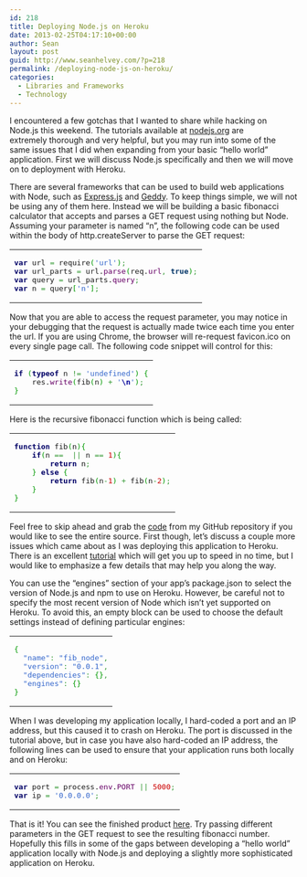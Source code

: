 ```yaml
---
id: 218
title: Deploying Node.js on Heroku
date: 2013-02-25T04:17:10+00:00
author: Sean
layout: post
guid: http://www.seanhelvey.com/?p=218
permalink: /deploying-node-js-on-heroku/
categories:
  - Libraries and Frameworks
  - Technology
---
```

I encountered a few gotchas that I wanted to share while hacking on Node.js this weekend. The tutorials available at <a title="nodejs.org" href="http://nodejs.org/" target="_blank">nodejs.org</a> are extremely thorough and very helpful, but you may run into some of the same issues that I did when expanding from your basic &#8220;hello world&#8221; application. First we will discuss Node.js specifically and then we will move on to deployment with Heroku.

There are several frameworks that can be used to build web applications with Node, such as <a title="Express.js" href="http://expressjs.com/" target="_blank">Express.js</a> and <a title="Geddy" href="http://geddyjs.org/" target="_blank">Geddy</a>. To keep things simple, we will not be using any of them here. Instead we will be building a basic fibonacci calculator that accepts and parses a GET request using nothing but Node. Assuming your parameter is named &#8220;n&#8221;, the following code can be used within the body of http.createServer to parse the GET request:

<div class="wp_syntax">
  <table>
    <tr>
      <td class="code">
        <pre class="javascript" style="font-family:monospace;"><span style="color: #000066; font-weight: bold;">var</span> url <span style="color: #339933;">=</span> require<span style="color: #009900;">&#40;</span><span style="color: #3366CC;">'url'</span><span style="color: #009900;">&#41;</span><span style="color: #339933;">;</span>
<span style="color: #000066; font-weight: bold;">var</span> url_parts <span style="color: #339933;">=</span> url.<span style="color: #660066;">parse</span><span style="color: #009900;">&#40;</span>req.<span style="color: #660066;">url</span><span style="color: #339933;">,</span> <span style="color: #003366; font-weight: bold;">true</span><span style="color: #009900;">&#41;</span><span style="color: #339933;">;</span>
<span style="color: #000066; font-weight: bold;">var</span> query <span style="color: #339933;">=</span> url_parts.<span style="color: #660066;">query</span><span style="color: #339933;">;</span>
<span style="color: #000066; font-weight: bold;">var</span> n <span style="color: #339933;">=</span> query<span style="color: #009900;">&#91;</span><span style="color: #3366CC;">'n'</span><span style="color: #009900;">&#93;</span><span style="color: #339933;">;</span></pre>
      </td>
    </tr>
  </table>
</div>

Now that you are able to access the request parameter, you may notice in your debugging that the request is actually made twice each time you enter the url. If you are using Chrome, the browser will re-request favicon.ico on every single page call. The following code snippet will control for this:

<div class="wp_syntax">
  <table>
    <tr>
      <td class="code">
        <pre class="javascript" style="font-family:monospace;"><span style="color: #000066; font-weight: bold;">if</span> <span style="color: #009900;">&#40;</span><span style="color: #000066; font-weight: bold;">typeof</span> n <span style="color: #339933;">!=</span> <span style="color: #3366CC;">'undefined'</span><span style="color: #009900;">&#41;</span> <span style="color: #009900;">&#123;</span>
    res.<span style="color: #660066;">write</span><span style="color: #009900;">&#40;</span>fib<span style="color: #009900;">&#40;</span>n<span style="color: #009900;">&#41;</span> <span style="color: #339933;">+</span> <span style="color: #3366CC;">'<span style="color: #000099; font-weight: bold;">\n</span>'</span><span style="color: #009900;">&#41;</span><span style="color: #339933;">;</span>
<span style="color: #009900;">&#125;</span></pre>
      </td>
    </tr>
  </table>
</div>

Here is the recursive fibonacci function which is being called:

<div class="wp_syntax">
  <table>
    <tr>
      <td class="code">
        <pre class="javascript" style="font-family:monospace;"><span style="color: #000066; font-weight: bold;">function</span> fib<span style="color: #009900;">&#40;</span>n<span style="color: #009900;">&#41;</span><span style="color: #009900;">&#123;</span>
    <span style="color: #000066; font-weight: bold;">if</span><span style="color: #009900;">&#40;</span>n <span style="color: #339933;">==</span> <span style="color: #CC0000;"></span> <span style="color: #339933;">||</span> n <span style="color: #339933;">==</span> <span style="color: #CC0000;">1</span><span style="color: #009900;">&#41;</span><span style="color: #009900;">&#123;</span>
        <span style="color: #000066; font-weight: bold;">return</span> n<span style="color: #339933;">;</span>
    <span style="color: #009900;">&#125;</span> <span style="color: #000066; font-weight: bold;">else</span> <span style="color: #009900;">&#123;</span>
        <span style="color: #000066; font-weight: bold;">return</span> fib<span style="color: #009900;">&#40;</span>n<span style="color: #339933;">-</span><span style="color: #CC0000;">1</span><span style="color: #009900;">&#41;</span> <span style="color: #339933;">+</span> fib<span style="color: #009900;">&#40;</span>n<span style="color: #339933;">-</span><span style="color: #CC0000;">2</span><span style="color: #009900;">&#41;</span><span style="color: #339933;">;</span>
    <span style="color: #009900;">&#125;</span>
<span style="color: #009900;">&#125;</span></pre>
      </td>
    </tr>
  </table>
</div>

Feel free to skip ahead and grab the <a title="code" href="https://github.com/smh436/fib_node" target="_blank">code</a> from my GitHub repository if you would like to see the entire source. First though, let&#8217;s discuss a couple more issues which came about as I was deploying this application to Heroku. There is an excellent <a title="tutorial" href="https://devcenter.heroku.com/articles/nodejs" target="_blank">tutorial</a> which will get you up to speed in no time, but I would like to emphasize a few details that may help you along the way.

You can use the &#8220;engines&#8221; section of your app’s package.json to select the version of Node.js and npm to use on Heroku. However, be careful not to specify the most recent version of Node which isn&#8217;t yet supported on Heroku. To avoid this, an empty block can be used to choose the default settings instead of defining particular engines:

<div class="wp_syntax">
  <table>
    <tr>
      <td class="code">
        <pre class="javascript" style="font-family:monospace;"><span style="color: #009900;">&#123;</span>
  <span style="color: #3366CC;">"name"</span><span style="color: #339933;">:</span> <span style="color: #3366CC;">"fib_node"</span><span style="color: #339933;">,</span>
  <span style="color: #3366CC;">"version"</span><span style="color: #339933;">:</span> <span style="color: #3366CC;">"0.0.1"</span><span style="color: #339933;">,</span>
  <span style="color: #3366CC;">"dependencies"</span><span style="color: #339933;">:</span> <span style="color: #009900;">&#123;</span><span style="color: #009900;">&#125;</span><span style="color: #339933;">,</span>
  <span style="color: #3366CC;">"engines"</span><span style="color: #339933;">:</span> <span style="color: #009900;">&#123;</span><span style="color: #009900;">&#125;</span>
<span style="color: #009900;">&#125;</span></pre>
      </td>
    </tr>
  </table>
</div>

When I was developing my application locally, I hard-coded a port and an IP address, but this caused it to crash on Heroku. The port is discussed in the tutorial above, but in case you have also hard-coded an IP address, the following lines can be used to ensure that your application runs both locally and on Heroku:

<div class="wp_syntax">
  <table>
    <tr>
      <td class="code">
        <pre class="javascript" style="font-family:monospace;"><span style="color: #000066; font-weight: bold;">var</span> port <span style="color: #339933;">=</span> process.<span style="color: #660066;">env</span>.<span style="color: #660066;">PORT</span> <span style="color: #339933;">||</span> <span style="color: #CC0000;">5000</span><span style="color: #339933;">;</span>
<span style="color: #000066; font-weight: bold;">var</span> ip <span style="color: #339933;">=</span> <span style="color: #3366CC;">'0.0.0.0'</span><span style="color: #339933;">;</span></pre>
      </td>
    </tr>
  </table>
</div>

That is it! You can see the finished product <a title="here" href="http://fathomless-citadel-7964.herokuapp.com/?n=10" target="_blank">here</a>. Try passing different parameters in the GET request to see the resulting fibonacci number. Hopefully this fills in some of the gaps between developing a &#8220;hello world&#8221; application locally with Node.js and deploying a slightly more sophisticated application on Heroku.